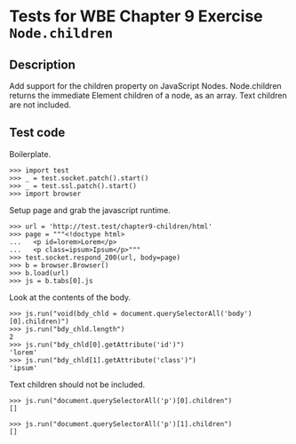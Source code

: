 Tests for WBE Chapter 9 Exercise `Node.children`
============================================

Description
-----------

Add support for the children property on JavaScript Nodes.
Node.children returns the immediate Element children of a node, as an array.
Text children are not included.


Test code
---------

Boilerplate.

    >>> import test
    >>> _ = test.socket.patch().start()
    >>> _ = test.ssl.patch().start()
    >>> import browser

Setup page and grab the javascript runtime.

    >>> url = 'http://test.test/chapter9-children/html'
    >>> page = """<!doctype html>
    ...   <p id=lorem>Lorem</p>
    ...   <p class=ipsum>Ipsum</p>"""
    >>> test.socket.respond_200(url, body=page)
    >>> b = browser.Browser()
    >>> b.load(url)
    >>> js = b.tabs[0].js


Look at the contents of the body.

    >>> js.run("void(bdy_chld = document.querySelectorAll('body')[0].children)")
    >>> js.run("bdy_chld.length")
    2
    >>> js.run("bdy_chld[0].getAttribute('id')")
    'lorem'
    >>> js.run("bdy_chld[1].getAttribute('class')")
    'ipsum'

Text children should not be included.

    >>> js.run("document.querySelectorAll('p')[0].children")
    []

    >>> js.run("document.querySelectorAll('p')[1].children")
    []
